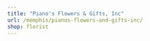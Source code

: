```yaml
---
title: "Piano's Flowers & Gifts, Inc"
url: /memphis/pianos-flowers-and-gifts-inc/
shop: florist
---
```

